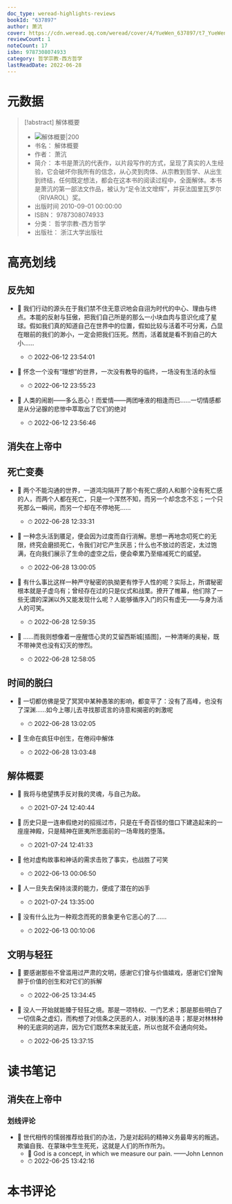 ```yaml
---
doc_type: weread-highlights-reviews
bookId: "637897"
author: 萧沆
cover: https://cdn.weread.qq.com/weread/cover/4/YueWen_637897/t7_YueWen_637897.jpg
reviewCount: 1
noteCount: 17
isbn: 9787308074933
category: 哲学宗教-西方哲学
lastReadDate: 2022-06-28
---
```

# 元数据
> [!abstract] 解体概要
> - ![ 解体概要|200](https://cdn.weread.qq.com/weread/cover/4/YueWen_637897/t7_YueWen_637897.jpg)
> - 书名： 解体概要
> - 作者： 萧沆
> - 简介： 本书是萧沆的代表作，以片段写作的方式，呈现了真实的人生经验，它会破坏你我所有的信念，从心灵到肉体、从宗教到哲学、从出生到终结，任何既定想法，都会在这本书的阅读过程中，全面解体。本书是萧沆的第一部法文作品，被认为“足令法文增辉”，并获法国里瓦罗尔（RIVAROL）奖。
> - 出版时间 2010-09-01 00:00:00
> - ISBN： 9787308074933
> - 分类： 哲学宗教-西方哲学
> - 出版社： 浙江大学出版社

# 高亮划线

## 反先知


- 📌 我们行动的源头在于我们禁不住无意识地会自诩为时代的中心、理由与终点。本能的反射与狂傲，把我们自己所是的那么一小块血肉与意识化成了星球。假如我们真的知道自己在世界中的位置，假如比较与活着不可分离，凸显在眼前的我们的渺小，一定会把我们压死。然而，活着就是看不到自己的大小…… 
    - ⏱ 2022-06-12 23:54:01 

- 📌 怀念一个没有“理想”的世界，一次没有教导的临终，一场没有生活的永恒 
    - ⏱ 2022-06-12 23:55:23 

- 📌 人类的闹剧——多么恶心！而爱情——两团唾液的相逢而已……一切情感都是从分泌腺的悲惨中萃取出了它们的绝对 
    - ⏱ 2022-06-12 23:56:46 
## 消失在上帝中

 
## 死亡变奏


- 📌 两个不能沟通的世界，一道鸿沟隔开了那个有死亡感的人和那个没有死亡感的人，而两个人都在死亡，只是一个浑然不知，而另一个却念念不忘；一个只死那么一瞬间，而另一个却在不停地死…… 
    - ⏱ 2022-06-28 12:33:31 

- 📌 一种念头活到餍足，便会因为过度而自行消解。思想一再地念叨死亡的无限，终究会磨损死亡，令我们对它产生厌恶；什么也不放过的否定，太过饱满，在向我们展示了生命的虚空之后，便会牵累乃至缩减死亡的威望。 
    - ⏱ 2022-06-28 13:00:05 

- 📌 有什么事比这样一种严守秘密的执拗更有悖于人性的呢？实际上，所谓秘密根本就是子虚乌有；曾经存在过的只是仪式和战栗。撩开了帷幕，他们除了一些无谓的深渊以外又能发现什么呢？人能够循序入门的只有虚无——与身为活人的可笑。 
    - ⏱ 2022-06-28 12:59:35 

- 📌 ……而我则想像着一座醒悟心灵的艾留西斯城[插图]，一种清晰的奥秘，既不带神灵也没有幻灭的惨烈。 
    - ⏱ 2022-06-28 12:58:05 
## 时间的脱臼


- 📌 一切都仿佛是受了冥冥中某种愚笨的影响，都变平了：没有了高峰，也没有了深渊……如今上哪儿去寻找那谎言的诗意和揭密的刺激呢 
    - ⏱ 2022-06-28 13:02:05 

- 📌 生命在疯狂中创生，在倦闷中解体 
    - ⏱ 2022-06-28 13:03:48 
## 解体概要


- 📌 我将与绝望携手反对我的灵魂，与自己为敌。 
    - ⏱ 2021-07-24 12:40:44 

- 📌 历史只是一连串假绝对的招摇过市，只是在千奇百怪的借口下建造起来的一座座神殿，只是精神在匪夷所思面前的一场卑贱的堕落。 
    - ⏱ 2021-07-24 12:41:33 

- 📌 他对虚构故事和神话的需求击败了事实，也战胜了可笑 
    - ⏱ 2022-06-13 00:06:50 

- 📌 人一旦失去保持淡漠的能力，便成了潜在的凶手 
    - ⏱ 2021-07-24 13:35:00 

- 📌 没有什么比为一种观念而死的景象更令它恶心的了…… 
    - ⏱ 2022-06-13 00:10:06 
## 文明与轻狂


- 📌 要感谢那些不曾滥用过严肃的文明，感谢它们曾与价值嬉戏，感谢它们曾陶醉于价值的创生和对它们的拆解 
    - ⏱ 2022-06-25 13:34:45 

- 📌 没人一开始就能臻于轻狂之境。那是一项特权、一门艺术；那是那些明白了一切信条之虚幻，而构想了对信条之厌恶的人，对肤浅的追寻；那是对林林种种的无底洞的逃弃，因为它们既然本来就无底，所以也就不会通向何处。 
    - ⏱ 2022-06-25 13:37:15 
# 读书笔记

## 消失在上帝中

### 划线评论
- 📌 世代相传的懦弱推荐给我们的办法，乃是对起码的精神义务最卑劣的叛逃。欺骗自我、在蒙昧中生生死死，这就是人们的所作所为。 
    - 💭 God is a concept, in which we measure our pain. ——John Lennon 
    - ⏱ 2022-06-25 13:42:16
   
# 本书评论
